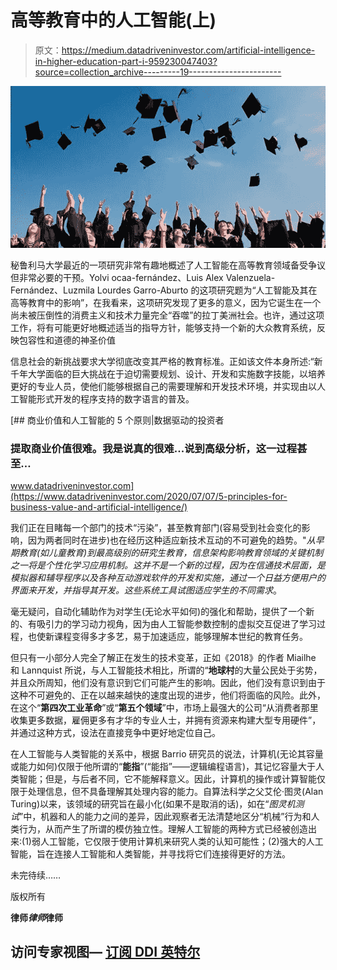 # 高等教育中的人工智能(上)

> 原文：<https://medium.datadriveninvestor.com/artificial-intelligence-in-higher-education-part-i-959230047403?source=collection_archive---------19----------------------->

![](img/62811ab992fc1c8e60cdb5040339bb59.png)

秘鲁利马大学最近的一项研究非常有趣地概述了人工智能在高等教育领域备受争议但非常必要的干预。Yolvi ocaa-fernández、Luis Alex Valenzuela-Fernández、Luzmila Lourdes Garro-Aburto 的这项研究题为“人工智能及其在高等教育中的影响”，在我看来，这项研究发现了更多的意义，因为它诞生在一个尚未被压倒性的消费主义和技术力量完全“吞噬”的拉丁美洲社会。也许，通过这项工作，将有可能更好地概述适当的指导方针，能够支持一个新的大众教育系统，反映包容性和道德的神圣价值

信息社会的新挑战要求大学彻底改变其严格的教育标准。正如该文件本身所述:“新千年大学面临的巨大挑战在于迫切需要规划、设计、开发和实施数字技能，以培养更好的专业人员，使他们能够根据自己的需要理解和开发技术环境，并实现由以人工智能形式开发的程序支持的数字语言的普及。

[](https://www.datadriveninvestor.com/2020/07/07/5-principles-for-business-value-and-artificial-intelligence/) [## 商业价值和人工智能的 5 个原则|数据驱动的投资者

### 提取商业价值很难。我是说真的很难...说到高级分析，这一过程甚至…

www.datadriveninvestor.com](https://www.datadriveninvestor.com/2020/07/07/5-principles-for-business-value-and-artificial-intelligence/) 

我们正在目睹每一个部门的技术“污染”，甚至教育部门(容易受到社会变化的影响，因为两者同时在进步)也在经历这种适应新技术互动的不可避免的趋势。"*从早期教育(如儿童教育)到最高级别的研究生教育，信息架构影响教育领域的关键机制之一将是个性化学习应用机制。这并不是一个新的过程，因为在信通技术层面，是模拟器和辅导程序以及各种互动游戏软件的开发和实施，通过一个日益方便用户的界面来开发，并指导其开发。这些系统工具试图适应学生的不同需求*。

毫无疑问，自动化辅助作为对学生(无论水平如何)的强化和帮助，提供了一个新的、有吸引力的学习动力视角，因为由人工智能参数控制的虚拟交互促进了学习过程，也使新课程变得多才多艺，易于加速适应，能够理解本世纪的教育任务。

但只有一小部分人完全了解正在发生的技术变革，正如《2018》的作者 Miailhe 和 Lannquist 所说，与人工智能技术相比，所谓的“**地球村**的大量公民处于劣势，并且众所周知，他们没有意识到它们可能产生的影响。因此，他们没有意识到由于这种不可避免的、正在以越来越快的速度出现的进步，他们将面临的风险。此外，在这个“**第四次工业革命**”或“**第五个领域**”中，市场上最强大的公司“从消费者那里收集更多数据，雇佣更多有才华的专业人士，并拥有资源来构建大型专用硬件”，并通过这种方式，设法在直接竞争中更好地定位自己。

在人工智能与人类智能的关系中，根据 Barrio 研究员的说法，计算机(无论其容量或能力如何)仅限于他所谓的“**能指**”(“能指”——逻辑编程语言)，其记忆容量大于人类智能；但是，与后者不同，它不能解释意义。因此，计算机的操作或计算智能仅限于处理信息，但不具备理解其处理内容的能力。自算法科学之父艾伦·图灵(Alan Turing)以来，该领域的研究旨在最小化(如果不是取消的话)，如在“*图灵机测试*”中，机器和人的能力之间的差异，因此观察者无法清楚地区分“机械”行为和人类行为，从而产生了所谓的模仿独立性。理解人工智能的两种方式已经被创造出来:(1)弱人工智能，它仅限于使用计算机来研究人类的认知可能性；(2)强大的人工智能，旨在连接人工智能和人类智能，并寻找将它们连接得更好的方法。

未完待续……

版权所有

**律师*律师*律师**

## 访问专家视图— [订阅 DDI 英特尔](https://datadriveninvestor.com/ddi-intel)